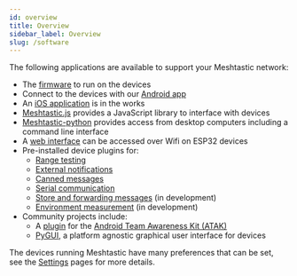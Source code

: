 ```yaml
---
id: overview
title: Overview
sidebar_label: Overview
slug: /software
---
```


The following applications are available to support your Meshtastic network:

- The [firmware](/docs/software/device/device-firmware) to run on the devices
- Connect to the devices with our [Android app](/docs/software/android/android-installation)
- An [iOS application](/docs/software/ios/ios-development) is in the works
- [Meshtastic.js](/docs/software/js/getting-started) provides a JavaScript library to interface with devices
- [Meshtastic-python](/docs/software/python/python-installation) provides access from desktop computers including a command line interface
- A [web interface](/docs/software/web/web-app-software) can be accessed over Wifi on ESP32 devices
- Pre-installed device plugins for:
  - [Range testing](/docs/software/plugins/range-test-plugin)
  - [External notifications](/docs/software/plugins/ext-notif-plugin)
  - [Canned messages](/docs/software/plugins/canned-message-plugin)
  - [Serial communication](/docs/software/plugins/serial-plugin)
  - [Store and forwarding messages](/docs/software/plugins/store-forward-plugin) (in development)
  - [Environment measurement](/docs/software/plugins/environment-plugin) (in development)
- Community projects include:
  - A [plugin](/docs/software/community/community-atak) for the [Android Team Awareness Kit (ATAK)](https://play.google.com/store/apps/details?id=com.atakmap.app.civ)
  - [PyGUI](/docs/software/community/community-pygui), a platform agnostic graphical user interface for devices

The devices running Meshtastic have many preferences that can be set, see the [Settings](/docs/settings) pages for more details.

